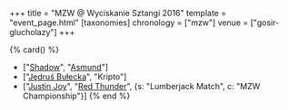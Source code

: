 +++
title = "MZW @ Wyciskanie Sztangi 2016"
template = "event_page.html"
[taxonomies]
chronology = ["mzw"]
venue = ["gosir-glucholazy"]
+++

{% card() %}
- ["[Shadow](@/w/shadow.md)", "[Asmund](@/w/asmund.md)"]
- ["[Jędruś Bułecka](@/w/jedrus-bulecka.md)", "Kripto"]
- ["[Justin Joy](@/w/justin-joy.md)", "[Red Thunder](@/w/red-thunder.md)", {s: "Lumberjack
      Match", c: "MZW Championship"}]
{% end %}

